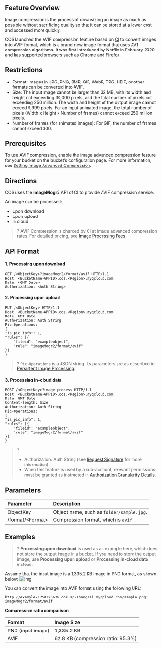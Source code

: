 ## Feature Overview

Image compression is the process of downsizing an image as much as possible without sacrificing quality so that it can be stored at a lower cost and accessed more quickly.

COS launched the AVIF compression feature based on [CI](https://www.tencentcloud.com/document/product/1045/33422) to convert images into AVIF format, which is a brand-new image format that uses AV1 compression algorithms. It was first introduced by Netflix in February 2020 and has supported browsers such as Chrome and Firefox.

## Restrictions

- Format: Images in JPG, PNG, BMP, GIF, WebP, TPG, HEIF, or other formats can be converted into AVIF.
- Size: The input image cannot be larger than 32 MB, with its width and height not exceeding 30,000 pixels, and the total number of pixels not exceeding 250 million. The width and height of the output image cannot exceed 9,999 pixels. For an input animated image, the total number of pixels (Width x Height x Number of frames) cannot exceed 250 million pixels.
- Number of frames (for animated images): For GIF, the number of frames cannot exceed 300.


## Prerequisites

To use AVIF compression, enable the image advanced compression feature for your bucket on the bucket’s configuration page. For more information, see [Setting Image Advanced Compression](https://www.tencentcloud.com/document/product/436/40117).

## Directions

COS uses the **imageMogr2** API of CI to provide AVIF compression service.

An image can be processed:

- Upon download
- Upon upload
- In cloud

>? AVIF Compression is charged by CI at image advanced compression rates. For detailed pricing, see [Image Processing Fees](https://www.tencentcloud.com/document/product/1045/45582).
>

## API Format

#### 1. Processing upon download

```plaintext
GET /<ObjectKey>?imageMogr2/format/avif HTTP/1.1
Host: <BucketName-APPID>.cos.<Region>.myqcloud.com
Date: <GMT Date>
Authorization: <Auth String>
```

#### 2. Processing upon upload

```plaintext
PUT /<ObjectKey> HTTP/1.1
Host: <BucketName-APPID>.cos.<Region>.myqcloud.com
Date: GMT Date
Authorization: Auth String
Pic-Operations: 
{
"is_pic_info": 1,
"rules": [{
    "fileid": "exampleobject",
    "rule": "imageMogr2/format/avif"
}]
}
```

>? `Pic-Operations` is a JSON string. Its parameters are as described in [Persistent Image Processing](https://www.tencentcloud.com/document/product/1045/33695).
>

#### 3. Processing in-cloud data

```plaintext
POST /<ObjectKey>?image_process HTTP/1.1
Host: <BucketName-APPID>.cos.<Region>.myqcloud.com
Date: GMT Date
Content-length: Size
Authorization: Auth String
Pic-Operations: 
{
"is_pic_info": 1,
"rules": [{
    "fileid": "exampleobject",
    "rule": "imageMogr2/format/avif"
}]
}
```

>? 
> - Authorization: Auth String (see [Request Signature](https://www.tencentcloud.com/document/product/436/7778) for more information)
> - When this feature is used by a sub-account, relevant permissions must be granted as instructed in [Authorization Granularity Details](https://www.tencentcloud.com/document/product/1045/49896).
> 


## Parameters

| Parameter | Description |
| :--------------- | :----------------------------------------------------------- |
| ObjectKey  | Object name, such as `folder/sample.jpg`.                           |
| /format/&lt;Format> | Compression format, which is `avif`    |

## Examples

>? **Processing upon download** is used as an example here, which does not store the output image in a bucket. If you need to store the output image, use **Processing upon upload** or **Processing in-cloud data** instead.
>

Assume that the input image is a 1,335.2 KB image in PNG format, as shown below:
![img](https://example-1258125638.cos.ap-shanghai.myqcloud.com/sample.png)

You can convert the image into AVIF format using the following URL:

```plaintext
http://example-1258125638.cos.ap-shanghai.myqcloud.com/sample.png?imageMogr2/format/avif
```

**Compression ratio comparison**

| Format | Image Size |
| :---------- | :-------------------- |
| PNG (input image) | 1,335.2 KB |
| AVIF | 62.8 KB (compression ratio: 95.3%) |

